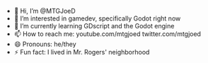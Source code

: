 - 👋 Hi, I’m @MTGJoeD
- 👀 I’m interested in gamedev, specifically Godot right now
- 🌱 I’m currently learning GDscript and the Godot engine
- 📫 How to reach me: youtube.com/mtgjoed twitter.com/mtgjoed 
- 😄 Pronouns: he/they
- ⚡ Fun fact: I lived in Mr. Rogers' neighborhood 

<!---
MTGJoeD/MTGJoeD is a ✨ special ✨ repository because its `README.md` (this file) appears on your GitHub profile.
You can click the Preview link to take a look at your changes.
--->
